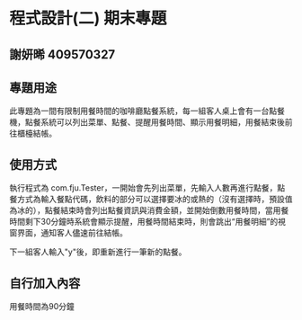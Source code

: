 # 程式設計(二) 期末專題
## 謝妍晞 409570327

## 專題用途
此專題為一間有限制用餐時間的咖啡廳點餐系統，每一組客人桌上會有一台點餐機，點餐系統可以列出菜單、點餐、提醒用餐時間、顯示用餐明細，用餐結束後前往櫃檯結帳。

## 使用方式
執行程式為 com.fju.Tester，一開始會先列出菜單，先輸入人數再進行點餐，點餐方式為輸入餐點代碼，飲料的部分可以選擇要冰的或熱的（沒有選擇時，預設值為冰的），點餐結束時會列出點餐資訊與消費金額，並開始倒數用餐時間，當用餐時間剩下30分鐘時系統會顯示提醒，用餐時間結束時，則會跳出“用餐明細”的視窗界面，通知客人儘速前往結帳。

下一組客人輸入"y"後，即重新進行一筆新的點餐。

## 自行加入內容
用餐時間為90分鐘
